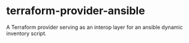# terraform-provider-ansible
A Terraform provider serving as an interop layer for an ansible dynamic inventory script.
